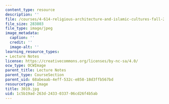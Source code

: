 ```yaml
---
content_type: resource
description: ''
file: /courses/4-614-religious-architecture-and-islamic-cultures-fall-2002/1c5b19ad263d2433033706cd26f4b5ab_3019.jpg
file_size: 283803
file_type: image/jpeg
image_metadata:
  caption: ''
  credit: ''
  image-alt: ''
learning_resource_types:
- Lecture Notes
license: https://creativecommons.org/licenses/by-nc-sa/4.0/
ocw_type: OCWImage
parent_title: Lecture Notes
parent_type: CourseSection
parent_uid: 68abeaab-4eff-532c-e858-18d3ffb567bd
resourcetype: Image
title: 3019.jpg
uid: 1c5b19ad-263d-2433-0337-06cd26f4b5ab
---
```

